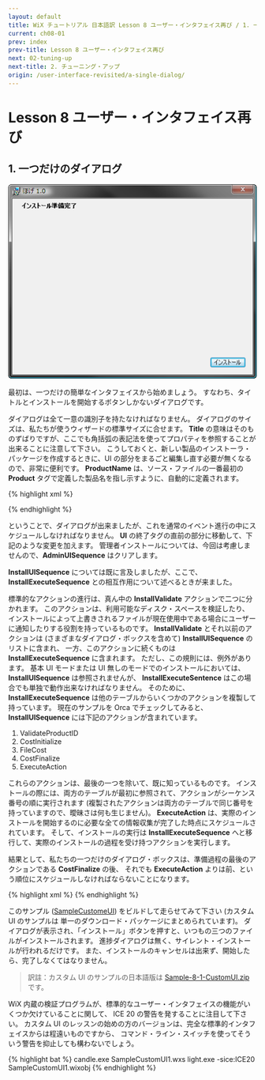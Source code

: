 ```yaml
---
layout: default
title: WiX チュートリアル 日本語訳 Lesson 8 ユーザー・インタフェイス再び / 1. 一つだけのダイアログ
current: ch08-01
prev: index
prev-title: Lesson 8 ユーザー・インタフェイス再び
next: 02-tuning-up
next-title: 2. チューニング・アップ
origin: /user-interface-revisited/a-single-dialog/
---
```

# Lesson 8 ユーザー・インタフェイス再び

## 1. 一つだけのダイアログ

![SampleCustomUI1 InstallDlg](/images/customstart.png)

最初は、一つだけの簡単なインタフェイスから始めましょう。
すなわち、タイトルとインストールを開始するボタンしかないダイアログです。

ダイアログは全て一意の識別子を持たなければなりません。
ダイアログのサイズは、私たちが使うウィザードの標準サイズに合せます。
**Title** の意味はそのものずばりですが、ここでも角括弧の表記法を使ってプロパティを参照することが出来ることに注意して下さい。
こうしておくと、新しい製品のインストーラ・パッケージを作成するときに、UI の部分をまるごと編集し直す必要が無くなるので、非常に便利です。
**ProductName** は、ソース・ファイルの一番最初の **Product** タグで定義した製品名を指し示すように、自動的に定義されます。

{% highlight xml %}
<Dialog Id="InstallDlg" Width="370" Height="270"
    Title="[ProductName] [Setup]" NoMinimize="yes">
{% endhighlight %}

ダイアログに追加する全てのものはコントロールになります。
**Type** 属性がコントロールの種類を示します
(コントロールの種類は、*Billboard*, *Bitmap*, *CheckBox*, *ComboBox*, *DirectoryCombo*, *DirectoryList*, *Edit*, *GroupBox*, 
*Icon*, *Line*, *ListBox*, *ListView*, *MaskedEdit*, *PathEdit*, *ProgressBar*, *PushButton*, *RadioButtonGroup*, *ScrollableText*, 
*SelectionTree*, *Text*, *VolumeCostList* または *VolumeSelectCombo* です)。
単純なテキスト (通常の Windows 用語では、スタティック・テキストと呼ばれるもの。
何もせず、クリックしても反応せず、ただそこにあるだけのテキスト)
として、*Text* のタイプを使用します。
そして、位置とサイズを指定します。

タイトル・テキストの要素は、一般的な場合のために、**Transparent** と指定されています。
これらのテキストは上部のバナー・ビットマップの上に重ねられます。
今のところは白い背景に黒で文字が描画されていますので、文字の背景を透明にしても何も違いは生じませんが、
タイトル・テキストの下にまで延びるフルサイズのバナー画像と色の付いたテキストを提供すれば、素敵な視覚効果を生むことが出来るでしょう。
**NoPrefix** は、アンパサンド (`&`) が文字通りに表示されるのか、それとも、Windows の GUI の通例に従って、
ショートカットを指定するものとして使われるのか、ということを制御しているだけです。

{% highlight xml %}
  <Control Id="Title" Type="Text"
      X="15" Y="6" Width="200" Height="15"
      Transparent="yes" NoPrefix="yes">
    <Text>{\DlgTitleFont}インストール準備完了</Text>
  </Control>
{% endhighlight %}

コントロールのテキストを指定するためには二つの方法があります。
コントロールの中で **Text** という子のタグを使うか、または **Text** 属性を使うかです。
    
{% highlight xml %}
  <Control Id="Title" Type="Text"
      X="15" Y="6" Width="200" Height="15"
      Transparent="yes" NoPrefix="yes"
      Text="{\DlgTitleFont}インストール準備完了"/>
{% endhighlight %}

**TextStyle** タグを使ってフォントのスタイルを参照することが出来ます。
また、インストーラはデフォルトのフォントを決めるために **DefaultUIFont** という標準のプロパティを必要としますので、
このプロパティをソースに含めてフォントを関連付けなければなりません。

{% highlight xml %}
  <Property Id="DefaultUIFont">DlgFont8</Property>
  <TextStyle Id="DlgFont8" FaceName="Tahoma" Size="8" />
  <TextStyle Id="DlgTitleFont" FaceName="Tahoma" Size="8" Bold="yes" />
{% endhighlight %}

唯一のアクティブなコントロールはプッシュ・ボタン (タイプは **PushButton**) になります。
ここでも、位置とサイズを指定します。
一つだけのボタンなので、デフォルトのボタンにもします (エンター・キーの押下に反応します)。
ユーザーが操作した時に何かをするアクティブなユーザー・インタフェイス要素は、
操作された時に何をするかを定義する **Publish** タグを内部に入れ子にして持っていなければなりません。
選択できる標準的なイベントは数多くあって、長いリストになります
(EndDialog はその中の一つです)。
ということで、アクションは **Return** という値を持った **EndDialog** にします。
これは、ダイアログを通常の方法で終了し、何もエラーを発生させない、という意味です。

{% highlight xml %}
  <Control Id="Install" Type="PushButton"
      X="304" Y="243" Width="56" Height="17"
      Default="yes" Text="インストール">
    <Publish Event="EndDialog" Value="Return" />
  </Control>
</Dialog>
{% endhighlight %}

ということで、ダイアログが出来ましたが、これを通常のイベント進行の中にスケジュールしなければなりません。
**UI** の終了タグの直前の部分に移動して、下記のような変更を加えます。
管理者インストールについては、今回は考慮しませんので、**AdminUISequence** はクリアします。

**InstallUISequence** については既に言及しましたが、ここで、**InstallExecuteSequence** との相互作用について述べるときが来ました。

標準的なアクションの進行は、真ん中の **InstallValidate** アクションで二つに分かれます。
このアクションは、利用可能なディスク・スペースを検証したり、
インストールによって上書きされるファイルが現在使用中である場合にユーザーに通知したりする役割を持っているものです。
**InstallValidate** とそれ以前のアクションは (さまざまなダイアログ・ボックスを含めて) **InstallUISequence** のリストに含まれ、
一方、このアクションに続くものは **InstallExecuteSequence** に含まれます。
ただし、この規則には、例外があります。
基本 UI モードまたは UI 無しのモードでのインストールにおいては、**InstallUISequence** は参照されませんが、
**InstallExecuteSentence** はこの場合でも単独で動作出来なければなりません。
そのために、**InstallExecuteSequence** は他のテーブルからいくつかのアクションを複製して持っています。
現在のサンプルを Orca でチェックしてみると、**InstallUISequence** には下記のアクションが含まれています。

1. ValidateProductID
2. CostInitialize
3. FileCost
4. CostFinalize
5. ExecuteAction

これらのアクションは、最後の一つを除いて、既に知っているものです。
インストールの際には、両方のテーブルが最初に参照されて、アクションがシーケンス番号の順に実行されます
(複製されたアクションは両方のテーブルで同じ番号を持っていますので、曖昧さは何も生じません)。
**ExecuteAction** は、実際のインストールを開始するのに必要な全ての情報収集が完了した時点にスケジュールされています。
そして、インストールの実行は **InstallExecuteSequence** へと移行して、実際のインストールの過程を受け持つアクションを実行します。

結果として、私たちの一つだけのダイアログ・ボックスは、準備過程の最後のアクションである **CostFinalize** の後、
それでも **ExecuteAction** よりは前、という順位にスケジュールしなければならないことになります。

{% highlight xml %}
    <InstallUISequence>
      <Show Dialog="InstallDlg" After="CostFinalize" />
    </InstallUISequence>
  </UI>
{% endhighlight %}

このサンプル ([SampleCustomeUI](https://www.firegiant.com/system/files/samples/SampleCustomUI.zip)) をビルドして走らせてみて下さい
(カスタム UI のサンプルは 単一のダウンロード・パッケージにまとめられています)。
ダイアログが表示され、「インストール」ボタンを押すと、いつもの三つのファイルがインストールされます。
進捗ダイアログは無く、サイレント・インストールが行われるだけです。
また、インストールのキャンセルは出来ず、開始したら、完了しなくてはなりません。

> 訳註：カスタム UI のサンプルの日本語版は [Sample-8-1-CustomUI.zip](/samples/Sample-8-1-CustomUI.zip) です。

WiX 内蔵の検証プログラムが、標準的なユーザー・インタフェイスの機能がいくつか欠けていることに関して、
ICE 20 の警告を発することに注目して下さい。
カスタム UI のレッスンの始めの方のバージョンは、完全な標準的インタフェイスからは程遠いものですから、
コマンド・ライン・スイッチを使ってそういう警告を抑止しても構わないでしょう。

{% highlight bat %}
candle.exe SampleCustomUI1.wxs
light.exe -sice:ICE20 SampleCustomUI1.wixobj
{% endhighlight %}
